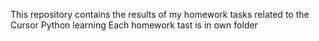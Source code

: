 This repository contains the results of my homework tasks related to the Cursor Python learning
Each homework tast is in own folder

